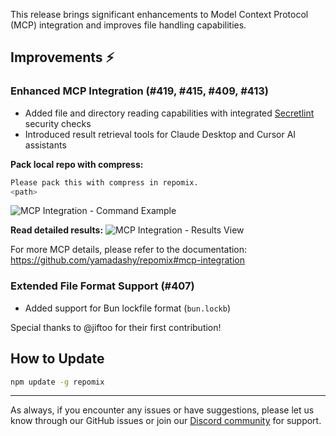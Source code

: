 This release brings significant enhancements to Model Context Protocol (MCP) integration and improves file handling capabilities.

## Improvements ⚡

### Enhanced MCP Integration (#419, #415, #409, #413)
- Added file and directory reading capabilities with integrated [Secretlint](https://github.com/secretlint/secretlint) security checks
- Introduced result retrieval tools for Claude Desktop and Cursor AI assistants
 
**Pack local repo with compress:**
```bash
Please pack this with compress in repomix.
<path>
```

![MCP Integration - Command Example](https://github.com/user-attachments/assets/6eb70126-ed60-4d5e-956d-1454ab7bfd41)

**Read detailed results:**
![MCP Integration - Results View](https://github.com/user-attachments/assets/db536a6d-c164-4426-9993-25fbff21ffa5)

For more MCP details, please refer to the documentation:
https://github.com/yamadashy/repomix#mcp-integration

### Extended File Format Support (#407)
- Added support for Bun lockfile format (`bun.lockb`)

Special thanks to @jiftoo for their first contribution!

## How to Update

```bash
npm update -g repomix
```

---

As always, if you encounter any issues or have suggestions, please let us know through our GitHub issues or join our [Discord community](https://discord.gg/wNYzTwZFku) for support.
